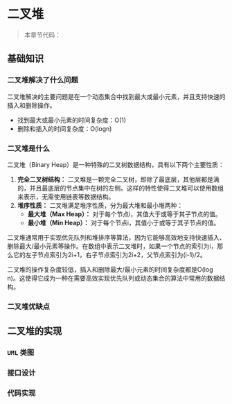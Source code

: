 # 二叉堆

> 本章节代码：

## 基础知识

### 二叉堆解决了什么问题

二叉堆解决的主要问题是在一个动态集合中找到最大或最小元素，并且支持快速的插入和删除操作。

* 找到最大或最小元素的时间复杂度：O(1)
* 删除和插入的时间复杂度：O(logn)



### 二叉堆是什么

二叉堆（Binary Heap）是一种特殊的二叉树数据结构，具有以下两个主要性质：

1. **完全二叉树结构：** 二叉堆是一颗完全二叉树，即除了最底层，其他层都是满的，并且最底层的节点集中在树的左侧。这样的特性使得二叉堆可以使用数组来表示，无需使用链表等数据结构。
2. **堆序性质：** 二叉堆满足堆序性质，分为最大堆和最小堆两种：
   - **最大堆（Max Heap）：** 对于每个节点i，其值大于或等于其子节点的值。
   - **最小堆（Min Heap）：** 对于每个节点i，其值小于或等于其子节点的值。

二叉堆通常用于实现优先队列和堆排序等算法，因为它能够高效地支持快速插入、删除最大/最小元素等操作。在数组中表示二叉堆时，如果一个节点的索引为i，那么它的左子节点索引为2i+1，右子节点索引为2i+2，父节点索引为(i-1)/2。

二叉堆的操作复杂度较低，插入和删除最大/最小元素的时间复杂度都是O(log n)。这使得它成为一种在需要高效实现优先队列或动态集合的算法中常用的数据结构。



### 二叉堆优缺点





## 二叉堆的实现

### `UML` 类图





### 接口设计





### 代码实现



